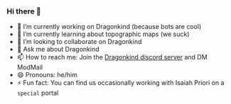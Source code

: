 ### Hi there 👋

- 🔭 I’m currently working on Dragonkind (because bots are cool)
- 🌱 I’m currently learning about topographic maps (we suck)
- 👯 I’m looking to collaborate on Dragonkind
- 💬 Ask me about Dragonkind
- 📫 How to reach me: Join the [Dragonkind discord server](discord.gg/3u4BBpaEUn) and DM ModMail
- 😄 Pronouns: he/him
- ⚡ Fun fact: You can find us occasionally working with Isaiah Priori on a `special` portal
